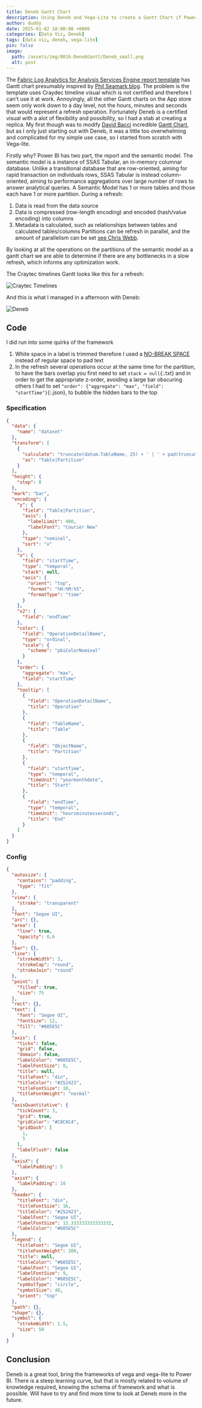 ```yaml
---
title: Deneb Gantt Chart
description: Using Deneb and Vega-Lite to create a Gantt Chart if Power BI
author: duddy
date: 2025-01-02 18:00:00 +0000
categories: [Data Viz, Deneb]
tags: [data viz, deneb, vega-lite]
pin: false
image:
  path: /assets/img/0016-DenebGantt/Deneb_small.png
  alt: post
---
```

 
The [Fabric Log Analytics for Analysis Services Engine report template](https://github.com/microsoft/PowerBI-LogAnalytics-Template-Reports/blob/main/FabricASEngineAnalytics/README.md) has Gantt chart presumably inspired by [Phil Seamark blog](https://dax.tips/2021/02/15/visualise-your-power-bi-refresh/). The problem is the template uses Craydec timeline visual which is not certified and therefore I can't use it at work. Annoyingly, all the other Gantt charts on the App store seem only work down to a day level, not the hours, minutes and seconds that would represent a refresh operation. Fortunately Deneb is a certified visual with a alot of flexibility and possibility, so I had a stab at creating a replica. My first though was to modify [David Bacci](https://github.com/PBI-David) incredible [Gantt Chart](https://github.com/PBI-David/Deneb-Showcase/tree/main/Gantt%20Chart), but as I only just starting out with Deneb, it was a little too overwhelming and complicated for my simple use case, so I started from scratch with Vega-lite.

Firstly why? Power BI has two part, the report and the semantic model. The semantic model is a instance of SSAS Tabular, an in-memory columnar database. Unlike a transitional database that are row-oriented, aiming for rapid transaction on individuals rows, SSAS Tabular is instead column-oriented, aiming to performance aggregations over large number of rows to answer analytical queries. A Semantic Model has 1 or more tables and those each have 1 or more partition. During a refresh: 
1. Data is read from the data source
2. Data is compressed (row-length encoding) and encoded (hash/value encoding) into columns
3. Metadata is calculated, such as relationships between tables and calculated tables/columns
Partitions can be refresh in parallel, and the amount of parallelism can be set [see Chris Webb](https://blog.crossjoin.co.uk/2022/10/31/speed-up-power-bi-dataset-refresh-performance-in-premium-or-ppu-by-changing-the-parallel-loading-of-tables-setting/).

By looking at all the operations on the partitions of the semantic model as a gantt chart we are able to determine if there are any bottlenecks in a slow refresh, which informs any optimization work.

The Craytec timelines Gantt looks like this for a refresh:

![Craytec Timelines](/assets/img/0016-DenebGantt/Craytec.png)

And this is what I managed in a afternoon with Deneb:

![Deneb](/assets/img/0016-DenebGantt/Deneb.png)

## Code

I did run into some quirks of the framework
1.  White space in a label is trimmed therefore I used a [NO-BREAK SPACE](https://unicode-explorer.com/c/00A0) instead of regular space to pad text
2.  In the refresh several operations occur at the same time for the partition, to have the bars overlap you first need to set `stack = null`{:.txt} and in order to get the appropriate z-order, avoiding a large bar obscuring others I had to set `"order": {"aggregate": "max", "field": "startTime"}`{:.json}, to bubble the hidden bars to the top

### Specification

```json
{
  "data": {
    "name": "dataset"
  },
  "transform": [
    {
      "calculate": "truncate(datum.TableName, 25) + ' | ' + pad(truncate(datum.ObjectName, 25), 25, ' ', 'left') ",
      "as": "Table|Partition"
    }
  ],
  "height": {
    "step": 8
  },
  "mark": "bar",
  "encoding": {
    "y": {
      "field": "Table|Partition",
      "axis": {
        "labelLimit": 400,
        "labelFont": "Courier New"
      },
      "type": "nominal",
      "sort": "x"
    },
    "x": {
      "field": "startTime",
      "type": "temporal",
      "stack": null,
      "axis": {
        "orient": "top",
        "format": "%H:%M:%S",
        "formatType": "time"
      }
    },
    "x2": {
      "field": "endTime"
    },
    "color": {
      "field": "OperationDetailName",
      "type": "ordinal",
      "scale": {
        "scheme": "pbiColorNominal"
      }
    },
    "order": {
      "aggregate": "max",
      "field": "startTime"
    },
    "tooltip": [
      {
        "field": "OperationDetailName",
        "title": "Operation"
      },
      {
        "field": "TableName",
        "title": "Table"
      },
      {
        "field": "ObjectName",
        "title": "Partition"
      },
      {
        "field": "startTime",
        "type": "temporal",
        "timeUnit": "yearmonthdate",
        "title": "Start"
      },
      {
        "field": "endTime",
        "type": "temporal",
        "timeUnit": "hoursminutesseconds",
        "title": "End"
      }
    ]
  }
}
```

### Config

```json
{
  "autosize": {
    "contains": "padding",
    "type": "fit"
  },
  "view": {
    "stroke": "transparent"
  },
  "font": "Segoe UI",
  "arc": {},
  "area": {
    "line": true,
    "opacity": 0.6
  },
  "bar": {},
  "line": {
    "strokeWidth": 3,
    "strokeCap": "round",
    "strokeJoin": "round"
  },
  "point": {
    "filled": true,
    "size": 75
  },
  "rect": {},
  "text": {
    "font": "Segoe UI",
    "fontSize": 12,
    "fill": "#605E5C"
  },
  "axis": {
    "ticks": false,
    "grid": false,
    "domain": false,
    "labelColor": "#605E5C",
    "labelFontSize": 8,
    "title": null,
    "titleFont": "din",
    "titleColor": "#252423",
    "titleFontSize": 10,
    "titleFontWeight": "normal"
  },
  "axisQuantitative": {
    "tickCount": 3,
    "grid": true,
    "gridColor": "#C8C6C4",
    "gridDash": [
      1,
      5
    ],
    "labelFlush": false
  },
  "axisX": {
    "labelPadding": 5
  },
  "axisY": {
    "labelPadding": 10
  },
  "header": {
    "titleFont": "din",
    "titleFontSize": 16,
    "titleColor": "#252423",
    "labelFont": "Segoe UI",
    "labelFontSize": 13.333333333333332,
    "labelColor": "#605E5C"
  },
  "legend": {
    "titleFont": "Segoe UI",
    "titleFontWeight": 200,
    "title": null,
    "titleColor": "#605E5C",
    "labelFont": "Segoe UI",
    "labelFontSize": 9,
    "labelColor": "#605E5C",
    "symbolType": "circle",
    "symbolSize": 40,
    "orient": "top"
  },
  "path": {},
  "shape": {},
  "symbol": {
    "strokeWidth": 1.5,
    "size": 50
  }
}
```

## Conclusion

Deneb is a great tool, bring the frameworks of vega and vega-lite to Power BI. There is a steep learning curve, but that is mostly related to volume of knowledge required, knowing the schema of framework and what is possible. Will have to try and find more time to look at Deneb more in the future.